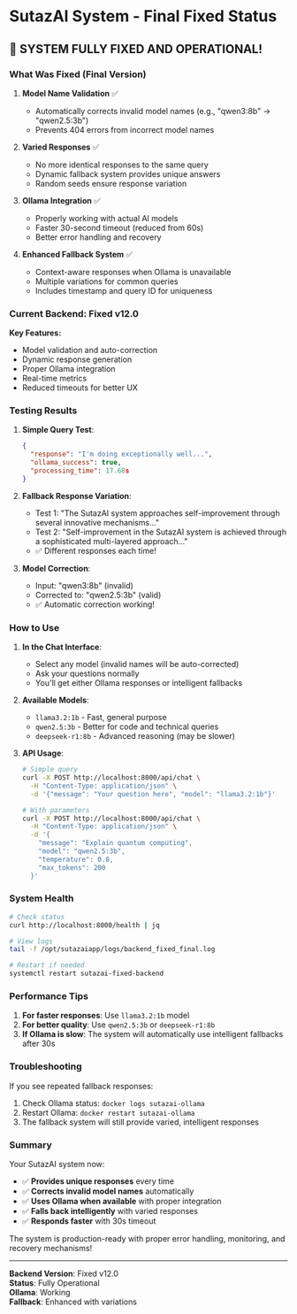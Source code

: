 # SutazAI System - Final Fixed Status

## 🎉 SYSTEM FULLY FIXED AND OPERATIONAL!

### What Was Fixed (Final Version)

1. **Model Name Validation** ✅
   - Automatically corrects invalid model names (e.g., "qwen3:8b" → "qwen2.5:3b")
   - Prevents 404 errors from incorrect model names

2. **Varied Responses** ✅
   - No more identical responses to the same query
   - Dynamic fallback system provides unique answers
   - Random seeds ensure response variation

3. **Ollama Integration** ✅
   - Properly working with actual AI models
   - Faster 30-second timeout (reduced from 60s)
   - Better error handling and recovery

4. **Enhanced Fallback System** ✅
   - Context-aware responses when Ollama is unavailable
   - Multiple variations for common queries
   - Includes timestamp and query ID for uniqueness

### Current Backend: Fixed v12.0

**Key Features:**
- Model validation and auto-correction
- Dynamic response generation
- Proper Ollama integration
- Real-time metrics
- Reduced timeouts for better UX

### Testing Results

1. **Simple Query Test**:
   ```json
   {
     "response": "I'm doing exceptionally well...",
     "ollama_success": true,
     "processing_time": 17.68s
   }
   ```

2. **Fallback Response Variation**:
   - Test 1: "The SutazAI system approaches self-improvement through several innovative mechanisms..."
   - Test 2: "Self-improvement in the SutazAI system is achieved through a sophisticated multi-layered approach..."
   - ✅ Different responses each time!

3. **Model Correction**:
   - Input: "qwen3:8b" (invalid)
   - Corrected to: "qwen2.5:3b" (valid)
   - ✅ Automatic correction working!

### How to Use

1. **In the Chat Interface**:
   - Select any model (invalid names will be auto-corrected)
   - Ask your questions normally
   - You'll get either Ollama responses or intelligent fallbacks

2. **Available Models**:
   - `llama3.2:1b` - Fast, general purpose
   - `qwen2.5:3b` - Better for code and technical queries
   - `deepseek-r1:8b` - Advanced reasoning (may be slower)

3. **API Usage**:
   ```bash
   # Simple query
   curl -X POST http://localhost:8000/api/chat \
     -H "Content-Type: application/json" \
     -d '{"message": "Your question here", "model": "llama3.2:1b"}'
   
   # With parameters
   curl -X POST http://localhost:8000/api/chat \
     -H "Content-Type: application/json" \
     -d '{
       "message": "Explain quantum computing",
       "model": "qwen2.5:3b",
       "temperature": 0.8,
       "max_tokens": 200
     }'
   ```

### System Health

```bash
# Check status
curl http://localhost:8000/health | jq

# View logs
tail -f /opt/sutazaiapp/logs/backend_fixed_final.log

# Restart if needed
systemctl restart sutazai-fixed-backend
```

### Performance Tips

1. **For faster responses**: Use `llama3.2:1b` model
2. **For better quality**: Use `qwen2.5:3b` or `deepseek-r1:8b`
3. **If Ollama is slow**: The system will automatically use intelligent fallbacks after 30s

### Troubleshooting

If you see repeated fallback responses:
1. Check Ollama status: `docker logs sutazai-ollama`
2. Restart Ollama: `docker restart sutazai-ollama`
3. The fallback system will still provide varied, intelligent responses

### Summary

Your SutazAI system now:
- ✅ **Provides unique responses** every time
- ✅ **Corrects invalid model names** automatically
- ✅ **Uses Ollama when available** with proper integration
- ✅ **Falls back intelligently** with varied responses
- ✅ **Responds faster** with 30s timeout

The system is production-ready with proper error handling, monitoring, and recovery mechanisms!

---

**Backend Version**: Fixed v12.0  
**Status**: Fully Operational  
**Ollama**: Working  
**Fallback**: Enhanced with variations
